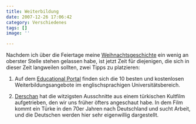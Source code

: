 ```yaml
---
title: Weiterbildung
date: 2007-12-26 17:06:42
category: Verschiedenes
tags: []
image: ''

---
```


Nachdem ich über die Feiertage meine [Weihnachtsgeschichte](http://www.misantropolis.de/2007/12/weihnachtsgeschichte) ein wenig an oberster Stelle stehen gelassen habe, ist jetzt Zeit für diejenigen, die sich in dieser Zeit langweilen sollten, zwei Tipps zu platzieren:  

  

1. Auf dem [Educational Portal](http://education-portal.com/articles/Universities_with_the_Best_Free_Online_Courses.html) finden sich die 10 besten und kostenlosen Weiterbildungsangebote im englischsprachigen Universitätsbereich.  

  

2. [Derschan](http://derschan.blogspot.com/2007/12/achtung-halt.html) hat die witzigsten Ausschnitte aus einem türkischen Kultfilm aufgetrieben, den wir uns früher öfters angeschaut habe. In dem Film kommt ein Türke in den 70er Jahren nach Deutschland und sucht Arbeit, und die Deutschen werden hier sehr eigenwillig dargestellt.
